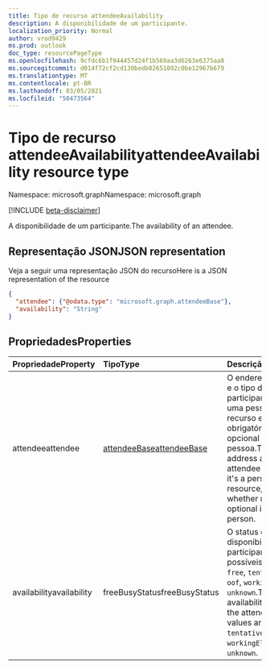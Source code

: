```yaml
---
title: Tipo de recurso attendeeAvailability
description: A disponibilidade de um participante.
localization_priority: Normal
author: vrod9429
ms.prod: outlook
doc_type: resourcePageType
ms.openlocfilehash: 9cfdc6b1f944457d24f1b569aa3d6263e6375aa8
ms.sourcegitcommit: d014f72cf2cd130bedb02651092c0be12967b679
ms.translationtype: MT
ms.contentlocale: pt-BR
ms.lasthandoff: 03/05/2021
ms.locfileid: "50473564"
---
```

# <a name="attendeeavailability-resource-type"></a><span data-ttu-id="dffb7-103">Tipo de recurso attendeeAvailability</span><span class="sxs-lookup"><span data-stu-id="dffb7-103">attendeeAvailability resource type</span></span>

<span data-ttu-id="dffb7-104">Namespace: microsoft.graph</span><span class="sxs-lookup"><span data-stu-id="dffb7-104">Namespace: microsoft.graph</span></span>

[!INCLUDE [beta-disclaimer](../../includes/beta-disclaimer.md)]

<span data-ttu-id="dffb7-105">A disponibilidade de um participante.</span><span class="sxs-lookup"><span data-stu-id="dffb7-105">The availability of an attendee.</span></span>

## <a name="json-representation"></a><span data-ttu-id="dffb7-106">Representação JSON</span><span class="sxs-lookup"><span data-stu-id="dffb7-106">JSON representation</span></span>

<span data-ttu-id="dffb7-107">Veja a seguir uma representação JSON do recurso</span><span class="sxs-lookup"><span data-stu-id="dffb7-107">Here is a JSON representation of the resource</span></span>

<!-- {
  "blockType": "resource",
  "optionalProperties": [

  ],
  "@odata.type": "microsoft.graph.attendeeAvailability"
}-->

```json
{
  "attendee": {"@odata.type": "microsoft.graph.attendeeBase"},
  "availability": "String"
}

```
## <a name="properties"></a><span data-ttu-id="dffb7-108">Propriedades</span><span class="sxs-lookup"><span data-stu-id="dffb7-108">Properties</span></span>
| <span data-ttu-id="dffb7-109">Propriedade</span><span class="sxs-lookup"><span data-stu-id="dffb7-109">Property</span></span>     | <span data-ttu-id="dffb7-110">Tipo</span><span class="sxs-lookup"><span data-stu-id="dffb7-110">Type</span></span>   |<span data-ttu-id="dffb7-111">Descrição</span><span class="sxs-lookup"><span data-stu-id="dffb7-111">Description</span></span>|
|:---------------|:--------|:----------|
|<span data-ttu-id="dffb7-112">attendee</span><span class="sxs-lookup"><span data-stu-id="dffb7-112">attendee</span></span>|[<span data-ttu-id="dffb7-113">attendeeBase</span><span class="sxs-lookup"><span data-stu-id="dffb7-113">attendeeBase</span></span>](attendeebase.md)|<span data-ttu-id="dffb7-114">O endereço de email e o tipo de participante - se é uma pessoa ou um recurso e se é obrigatório ou opcional se for uma pessoa.</span><span class="sxs-lookup"><span data-stu-id="dffb7-114">The email address and type of attendee - whether it's a person or a resource, and whether required or optional if it's a person.</span></span>|
|<span data-ttu-id="dffb7-115">availability</span><span class="sxs-lookup"><span data-stu-id="dffb7-115">availability</span></span>|<span data-ttu-id="dffb7-116">freeBusyStatus</span><span class="sxs-lookup"><span data-stu-id="dffb7-116">freeBusyStatus</span></span>| <span data-ttu-id="dffb7-p101">O status de disponibilidade do participante. Os possíveis valores são: `free`, `tentative`, `busy`, `oof`, `workingElsewhere`, `unknown`.</span><span class="sxs-lookup"><span data-stu-id="dffb7-p101">The availability status of the attendee. Possible values are: `free`, `tentative`, `busy`, `oof`, `workingElsewhere`, `unknown`.</span></span>|

<!-- uuid: 8fcb5dbc-d5aa-4681-8e31-b001d5168d79
2015-10-25 14:57:30 UTC -->
<!--
{
  "type": "#page.annotation",
  "description": "attendeeAvailability resource",
  "keywords": "",
  "section": "documentation",
  "tocPath": "",
  "suppressions": []
}
-->


